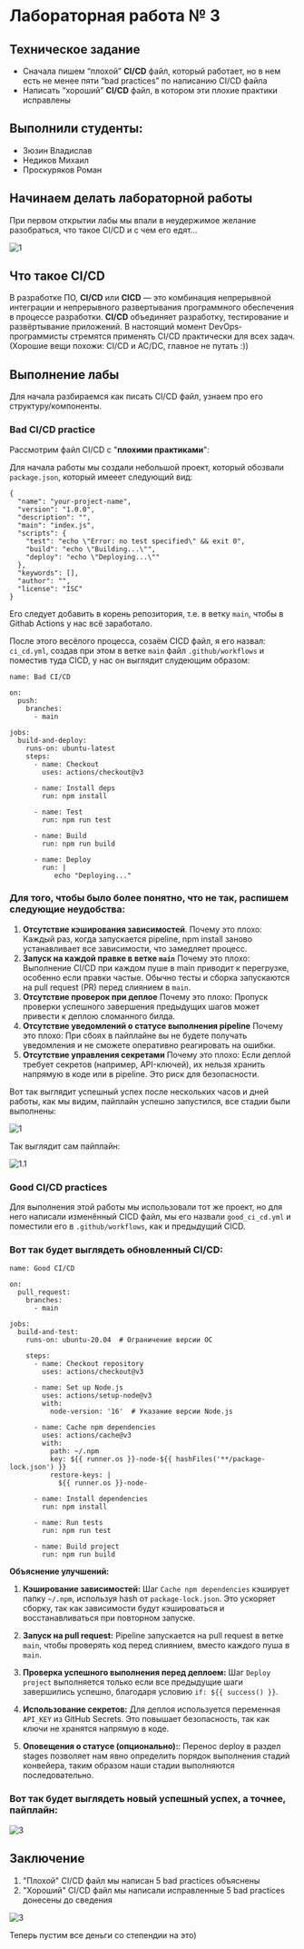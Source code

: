 # Лабораторная работа № 3

## Техническое задание
* Сначала пишем “плохой” **CI/CD** файл, который работает, но в нем есть не менее пяти “bad practices” по написанию CI/CD файла
* Написать “хороший” **CI/CD** файл, в котором эти плохие практики исправлены

## Выполнили студенты:
* Зюзин Владислав 
* Недиков Михаил
* Проскуряков Роман

## Начинаем делать лабораторной работы
При первом открытии лабы мы впали в неудержимое желание разобраться, что такое CI/CD и с чем его едят...

![1](romantica_la_proga.png)

## Что такое CI/CD
В разработке ПО, **CI/CD** или **CICD** — это комбинация непрерывной интеграции и непрерывного развертывания программного обеспечения в процессе разработки. **CI/CD** объединяет разработку, тестирование и развёртывание приложений. В настоящий момент DevOps-программисты стремятся применять CI/CD практически для всех задач. (Хорошие вещи похожи: CI/CD и AC/DC, главное не путать :))

## Выполнение лабы
Для начала разбираемся как писать CI/CD файл, узнаем про его структуру/компоненты.

### Bad CI/CD practice

Рассмотрим файл CI/CD с "**плохими практиками**":

Для начала работы мы создали небольшой проект, который обозвали `package.json`, который имееет следующий вид:
```
{
  "name": "your-project-name",
  "version": "1.0.0",
  "description": "",
  "main": "index.js",
  "scripts": {
    "test": "echo \"Error: no test specified\" && exit 0",
    "build": "echo \"Building...\"",
    "deploy": "echo \"Deploying...\""
  },
  "keywords": [],
  "author": "",
  "license": "ISC"
}
```

Его следует добавить в корень репозитория, т.е. в ветку `main`, чтобы в Githab Actions у нас всё заработало.

После этого весёлого процесса, созаём CICD файл, я его назвал: `ci_cd.yml`, создав при этом в ветке `main` файл `.github/workflows` и поместив туда CICD, у нас он выглядит слудеющим образом:
```
name: Bad CI/CD

on:
  push:
    branches:
      - main

jobs:
  build-and-deploy:
    runs-on: ubuntu-latest
    steps:
      - name: Checkout
        uses: actions/checkout@v3

      - name: Install deps
        run: npm install

      - name: Test
        run: npm run test

      - name: Build
        run: npm run build

      - name: Deploy
        run: |
           echo "Deploying..."
```

### Для того, чтобы было  более понятно, что не так, распишем следующие неудобства:

1. **Отсутствие кэширования зависимостей**. Почему это плохо: Каждый раз, когда запускается pipeline, npm install заново устанавливает все зависимости, что замедляет процесс.
2. **Запуск на каждой правке в ветке `main`** Почему это плохо: Выполнение CI/CD при каждом пуше в main приводит к перегрузке, особенно если правки частые. Обычно тесты и сборка запускаются на pull request (PR) перед слиянием в `main`.
3. **Отсутствие проверок при деплое** Почему это плохо: Пропуск проверки успешного завершения предыдущих шагов может привести к деплою сломанного билда.
4. **Отсутствие уведомлений о статусе выполнения pipeline** Почему это плохо: При сбоях в пайплайне вы не будете получать уведомления и не сможете оперативно реагировать на ошибки.
5. **Отсутствие управления секретами** Почему это плохо: Если деплой требует секретов (например, API-ключей), их нельзя хранить напрямую в коде или в pipeline. Это риск для безопасности.

Вот так выглядит успешный успех после нескольких часов и дней работы, как мы видим, пайплайн успешно запустился, все стадии были выполнены:

![1](Succesfull_success_Bad_practice.png)

Так выглядит сам пайплайн:

![1.1](png_prufov.png)

### Good CI/CD practices

Для выполнения этой работы мы использовали тот же проект, но для него написали изменённый CICD файл, мы его назвали `good_ci_cd.yml` и поместили его в `.github/workflows`, как и предыдущий CICD.

### Вот так будет выглядеть обновленный CI/CD:

```
name: Good CI/CD

on:
  pull_request:
    branches:
      - main

jobs:
  build-and-test:
    runs-on: ubuntu-20.04  # Ограничение версии ОС

    steps:
      - name: Checkout repository
        uses: actions/checkout@v3

      - name: Set up Node.js
        uses: actions/setup-node@v3
        with:
          node-version: '16'  # Указание версии Node.js

      - name: Cache npm dependencies
        uses: actions/cache@v3
        with:
          path: ~/.npm
          key: ${{ runner.os }}-node-${{ hashFiles('**/package-lock.json') }}
          restore-keys: |
            ${{ runner.os }}-node-

      - name: Install dependencies
        run: npm install

      - name: Run tests
        run: npm run test

      - name: Build project
        run: npm run build

```

**Объяснение улучшений:**

1. **Кэширование зависимостей:** Шаг `Cache npm dependencies` кэширует папку `~/.npm`, используя hash от `package-lock.json`. Это ускоряет сборку, так как зависимости будут кэшироваться и восстанавливаться при повторном запуске.

2. **Запуск на pull request:** Pipeline запускается на pull request в ветке `main`, чтобы проверять код перед слиянием, вместо каждого пуша в `main`.

3. **Проверка успешного выполнения перед деплоем:** Шаг `Deploy project` выполняется только если все предыдущие шаги завершились успешно, благодаря условию `if: ${{ success() }}`.

4. **Использование секретов:** Для деплоя используется переменная `API_KEY` из GitHub Secrets. Это повышает безопасность, так как ключи не хранятся напрямую в коде.

5. **Оповещения о статусе (опционально):**: Перенос deploy в раздел stages позволяет нам явно определить порядок выполнения стадий конвейера, таким образом наши стадии выполняются последовательно.

### Вот так будет выглядеть новый успешный успех, а точнее, пайплайн:

![3](Successfull_succes_good_practice.png)

## Заключение
1. "Плохой" CI/CD файл мы написан 5 bad practices объяснены
2. "Хороший" CI/CD файл мы написали исправленные 5 bad practices донесены до сведения

![3](CICD.jpeg)

Теперь пустим все деньги со степендии на это)
